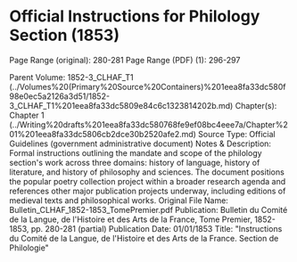 # Official Instructions for Philology Section (1853)

Page Range (original): 280-281
Page Range (PDF) (1): 296-297

Parent Volume: 1852-3_CLHAF_T1 (../Volumes%20(Primary%20Source%20Containers)%201eea8fa33dc580f98e0ec5a2126a3d51/1852-3_CLHAF_T1%201eea8fa33dc5809e84c6c1323814202b.md)
Chapter(s): Chapter 1  (../Writing%20drafts%201eea8fa33dc580768fe9ef08bc4eee7a/Chapter%201%201eea8fa33dc5806cb2dce30b2520afe2.md)
Source Type: Official Guidelines (government administrative document)
Notes & Description: Formal instructions outlining the mandate and scope of the philology section's work across three domains: history of language, history of literature, and history of philosophy and sciences. The document positions the popular poetry collection project within a broader research agenda and references other major publication projects underway, including editions of medieval texts and philosophical works.
Original File Name: Bulletin_CLHAF_1852-1853_TomePremier.pdf
Publication: Bulletin du Comité de la Langue, de l'Histoire et des Arts de la France, Tome Premier, 1852-1853, pp. 280-281 (partial)
Publication Date: 01/01/1853
Title: "Instructions du Comité de la Langue, de l'Histoire et des Arts de la France. Section de Philologie"